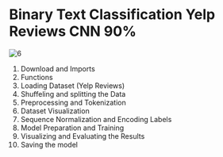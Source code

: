 # **Binary Text Classification Yelp Reviews CNN 90%**

![6](https://github.com/user-attachments/assets/4111bc66-0cfc-4c24-b99a-1a9a5fb6a310)

1. Download and Imports
2. Functions
3. Loading Dataset (Yelp Reviews)
4. Shuffeling and splitting the Data
5. Preprocessing and Tokenization
6. Dataset Visualization
7. Sequence Normalization and Encoding Labels
8. Model Preparation and Training
9. Visualizing and Evaluating the Results
10. Saving the model
